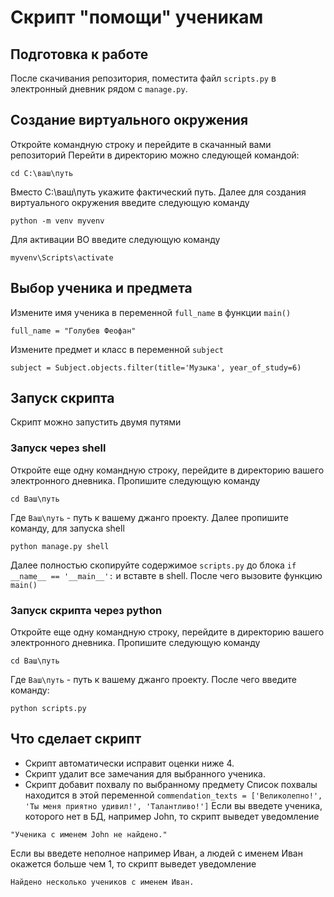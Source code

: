 # Скрипт "помощи" ученикам
## Подготовка к работе 
После скачивания репозитория, поместита файл `scripts.py` в электронный дневник рядом с `manage.py`.
 ## Создание виртуального окружения
 Откройте командную строку и перейдите в скачанный вами репозиторий
 Перейти в директорию можно следующей командой:
 ```
 cd C:\ваш\путь
 ```
 Вместо C:\ваш\путь укажите фактический путь.
 Далее для создания виртуального окружения введите следующую команду
 ```
 python -m venv myvenv
 ```
 Для активации ВО введите следующую команду
 ```
 myvenv\Scripts\activate
 ```
## Выбор ученика и предмета
Измените имя ученика в переменной `full_name` в функции `main()`
```
full_name = "Голубев Феофан"
```
Измените предмет и класс в переменной `subject`
```
subject = Subject.objects.filter(title='Музыка', year_of_study=6)
```

## Запуск скрипта
Скрипт можно запустить двумя путями

### Запуск через shell
Откройте еще одну командную строку, перейдите в директорию вашего электронного дневника.
Пропишите следующую команду
```
cd Ваш\путь
```
Где `Ваш\путь` - путь к вашему джанго проекту.
Далее пропишите команду, для запуска shell
```
python manage.py shell
```
 
 Далее полностью скопируйте содержимое `scripts.py` до блока `if __name__ == '__main__':` и вставте в shell.
После чего вызовите функцию `main()`

### Запуск скрипта через python
Откройте еще одну командную строку, перейдите в директорию вашего электронного дневника.
Пропишите следующую команду
```
cd Ваш\путь
```
Где `Ваш\путь` - путь к вашему джанго проекту.
После чего введите команду:
```
python scripts.py
```
## Что сделает скрипт
- Скрипт автоматически исправит оценки ниже 4.
- Скрипт удалит все замечания для выбранного ученика.
- Скрипт добавит похвалу по выбранному предмету
Список похвалы находится в этой переменной
`commendation_texts = ['Великолепно!', 'Ты меня приятно удивил!', 'Талантливо!']`
Если вы введете ученика, которого нет в БД, например John, то скрипт выведет уведомление
```
"Ученика с именем John не найдено."
```
Если вы введете неполное например Иван, а людей с именем Иван окажется больше чем 1, то скрипт выведет уведомление
```
Найдено несколько учеников с именем Иван.
```